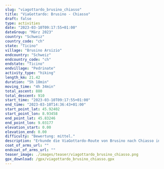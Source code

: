 ```yaml
---
slug: "viagottardo_brusino_chiasso"
title: "ViaGottardo: Brusino - Chiasso"
draft: false
type: activities
date: "2023-03-10T09:17:55+01:00"
dateGroup: "März 2023"
country: "Schweiz"
country_code: "ch"
state: "Ticino"
village: "Brusino Arsizio"
endcountry: "Schweiz"
endcountry_code: "ch"
endstate: "Ticino"
endvillage: "Pedrinate"
activity_type: "hiking"
length_km: 21.42
duration: "5h 18min"
moving_time: "4h 34min"
total_ascent: 880
total_descent: 910
start_time: "2023-03-10T09:17:55+01:00"
end_time: "2023-03-10T14:36:43+01:00"
start_point_lat: 45.92402
start_point_lon: 8.93458
end_point_lat: 45.83246
end_point_lon: 9.03177
elevation_start: 0.00
elevation_end: 0.00
difficulty: "Bewertung: mittel."
description: "Erkunde die ViaGottardo-Route von Brusino nach Chiasso in der Schweiz. Die 21.42 km lange Strecke führt dich durch malerische Landschaften und bietet einen Gesamtaufstieg von 880 Metern und einen Gesamtabstieg von 910 Metern. Die Wanderung dauert insgesamt 5 Stunden und 18 Minuten, inklusive Pausen"
coat_of_arms_url: ""
endcoat_of_arms_url: ""
teaser_image: ./images/teaser/viagottardo_brusino_chiasso.png
gpx_download: /gpx/viagottardo_brusino_chiasso.gpx
---
```

